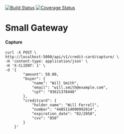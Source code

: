 [![Build Status](https://travis-ci.org/riquellopes/small-gateway.svg?branch=master)](https://travis-ci.org/riquellopes/small-gateway)
[![Coverage Status](https://coveralls.io/repos/github/riquellopes/small-gateway/badge.svg?branch=master)](https://coveralls.io/github/riquellopes/small-gateway?branch=master)

Small Gateway
=============


#### Capture
```shell
curl -X POST \
http://localhost:5000/api/v1/credit-card/capture/ \
-H 'content-type: application/json' \
-H 'X-CLIENT: 1' \
-d '{
        "amount": 50.00,
        "buyer": {
            "name": "Will Smith",
            "email": "will.smith@example.com",
            "cpf": "93621378448"
        },
        "creditcard": {
            "holder_name": "Will Ferrell",
            "number": "4485114090992814",
            "expiration_date": "02/2050",
            "cvv": "850"
        }
    }'
```
